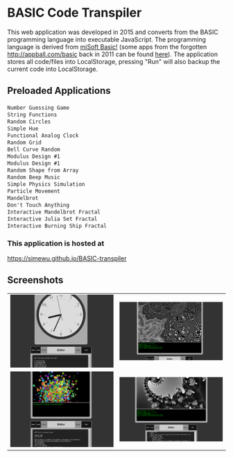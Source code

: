 # BASIC Code Transpiler
This web application was developed in 2015 and converts from the BASIC programming language into executable JavaScript. The programming language is derived from [miSoft Basic!](https://apps.apple.com/us/app/basic/id362411238) (some apps from the forgotten http://appball.com/basic back in 2011 can be found [here](miSoft%20Basic!%20Files)). The application stores all code/files into LocalStorage, pressing "Run" will also backup the current code into LocalStorage.

## Preloaded Applications
```
Number Guessing Game
String Functions
Random Circles
Simple Hue
Functional Analog Clock
Random Grid
Bell Curve Random
Modulus Design #1
Modulus Design #1
Random Shape from Array
Random Beep Music
Simple Physics Simulation
Particle Movement
Mandelbrot
Don't Touch Anything
Interactive Mandelbrot Fractal
Interactive Julia Set Fractal
Interactive Burning Ship Fractal
```

### This application is hosted at
https://simewu.github.io/BASIC-transpiler

## Screenshots
|      |      |
| ---- | ---- |
| ![](/documentation_and_miscellaneous/screenshots/1.png) | ![](/documentation_and_miscellaneous/screenshots/2.png) |
| ![](/documentation_and_miscellaneous/screenshots/3.png) | ![](/documentation_and_miscellaneous/screenshots/4.png) |
